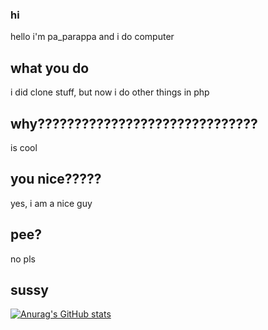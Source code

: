 ### hi
hello i'm pa_parappa and i do computer
## what you do
i did clone stuff, but now i do other things in php
## why??????????????????????????????
is cool
## you nice?????
yes, i am a nice guy
## pee?
no pls
## sussy
[![Anurag's GitHub stats](https://github-readme-stats.vercel.app/api?username=pa-parappa)](https://github.com/anuraghazra/github-readme-stats)
